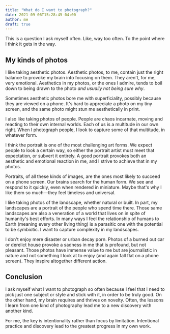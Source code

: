 ```yaml
---
title: "What do I want to photograph?"
date: 2021-09-06T15:28:45-04:00
author: me
draft: true
---
```


This is a question I ask myself often. Like, way too often. To the point where I think it gets in the way.

## My kinds of photos

I like taking aesthetic photos. Aesthetic photos, to me, contain just the right balance to provoke my brain into focusing on them. They aren't, for me, very emotional. Aesthetics in my photos, or the ones I admire, tends to boil down to being drawn to the photo *and usually not being sure why*.

Sometimes aesthetic photos bore me with superficiality, possibly because they are viewed on a phone. It's hard to appreciate a photo on my tiny screen, and the same photo might stun me aesthetically in print.

I also like taking photos of people. People are chaos incarnate, moving and reacting to their own internal worlds. Each of us is a multitude in our own right. When I photograph people, I look to capture some of that multitude, in whatever form.

I think the portrait is one of the most challenging art forms. We expect people to look a certain way, so either the portrait artist must meet that expectation, or subvert it entirely. A good portrait provokes both an aesthetic and emotional reaction in me, and I strive to achieve that in my photos.

Portraits, of all these kinds of images, are the ones most likely to succeed on a phone screen. Our brains search for the human form. We see and respond to it quickly, even when rendered in miniature. Maybe that's why I like them so much—they feel timeless and universal.

I like taking photos of the landscape, whether natural or built. In part, my landscapes are a portrait of the people who spend time there. Those same landscapes are also a veneration of a world that lives on in spite of humanity's best efforts. In many ways I feel the relationship of humans to Earth (meaning every other living thing) is a parasitic one with the potential to be symbiotic. I want to capture complexity in my landscapes.

I don't enjoy mere disaster or urban decay porn. Photos of a burned out car or derelict house provoke a sadness in me that is profound, but not pleasant. Those photos have immense value to me but are journalistic in nature and not something I look at to enjoy (and again fall flat on a phone screen). They inspire altogether different action.

## Conclusion

I ask myself what I want to photograph so often because I feel that I need to pick just one subject or style and stick with it, in order to be truly good. On the other hand, my brain requires and thrives on novelty. Often, the lessons I learn from one kind of photography lead me to a new discovery with another kind.

For me, the key is intentionality rather than focus by limitation. Intentional practice and discovery lead to the greatest progress in my own work.

